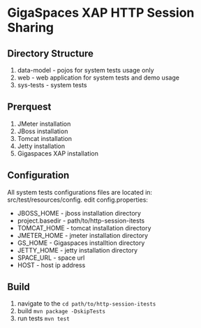 GigaSpaces XAP HTTP Session Sharing
============================================

Directory Structure
-------------------
1. data-model - pojos for system tests usage only
2. web - web application for system tests and demo usage
3. sys-tests - system tests

Prerquest
---------
1. JMeter installation
2. JBoss installation
3. Tomcat installation
4. Jetty installation
5. Gigaspaces XAP installation

Configuration
-------------
All system tests configurations files are located in: src/test/resources/config.
edit config.properties:

* JBOSS_HOME - jboss installation directory
* project.basedir - path/to/http-session-itests
* TOMCAT_HOME - tomcat installation directory
* JMETER_HOME - jmeter installation directory
* GS_HOME - Gigaspaces installtion directory
* JETTY_HOME - jetty installation directory
* SPACE_URL - space url
* HOST - host ip address

Build
-----

1. navigate to the `cd path/to/http-session-itests`
2. build `mvn package -DskipTests`
3. run tests `mvn test`